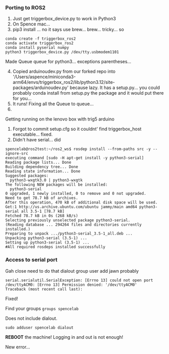 ### Porting to ROS2

1. Just get triggerbox_device.py to work in Python3
2. On Spence mac...
3. pip3 install ... no it says use brew... brew... tricky... so

```
conda create -f triggerbox_ros2
conda activate triggerbox_ros2
conda install pyserial numpy
python3 triggerbox_device.py /dev/tty.usbmodem1101 
```

Made Queue queue for python3...
exceptions parentheses...

4. Copied arduinoudev.py from our forked repo into '/Users/aspence/miniconda3-arm64/envs/triggerbox_ros2/lib/python3.12/site-packages/arduinoudev.py' because lazy. It has a setup.py... you could probably conda install from setup.py the package and it would put there for you...
5. It runs! Fixing all the Queue to queue...
6. 

Getting running on the lenovo box with trig5 arduino

1. Forgot to commit setup.cfg so it couldnt' find triggerbox_host executable... fixed.
2. Didn't have serial... did

```
spencelab@ros2test:~/ros2_ws$ rosdep install --from-paths src -y --ignore-src
executing command [sudo -H apt-get install -y python3-serial]
Reading package lists... Done
Building dependency tree... Done
Reading state information... Done
Suggested packages:
  python3-wxgtk3.0 | python3-wxgtk
The following NEW packages will be installed:
  python3-serial
0 upgraded, 1 newly installed, 0 to remove and 0 not upgraded.
Need to get 78.7 kB of archives.
After this operation, 470 kB of additional disk space will be used.
Get:1 http://us.archive.ubuntu.com/ubuntu jammy/main amd64 python3-serial all 3.5-1 [78.7 kB]
Fetched 78.7 kB in 0s (268 kB/s)          
Selecting previously unselected package python3-serial.
(Reading database ... 294264 files and directories currently installed.)
Preparing to unpack .../python3-serial_3.5-1_all.deb ...
Unpacking python3-serial (3.5-1) ...
Setting up python3-serial (3.5-1) ...
#All required rosdeps installed successfully
```
### Access to serial port
Gah close need to do that dialout group user add jawn probably

```
serial.serialutil.SerialException: [Errno 13] could not open port /dev/ttyACM0: [Errno 13] Permission denied: '/dev/ttyACM0'
Traceback (most recent call last):
```
Fixed!

Find your groups `groups spencelab`

Does not include dialout.

`sudo adduser spencelab dialout`

**REBOOT** the machine! Logging in and out is not enough!

New error...
